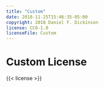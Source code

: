 ```yaml
---
title: "Custom"
date: 2018-11-25T15:46:35-05:00
copyright: 2018 Daniel F. Dickinson
license: CC0-1.0
licenseFile: Custom
---
```


# Custom License

{{< license >}}
